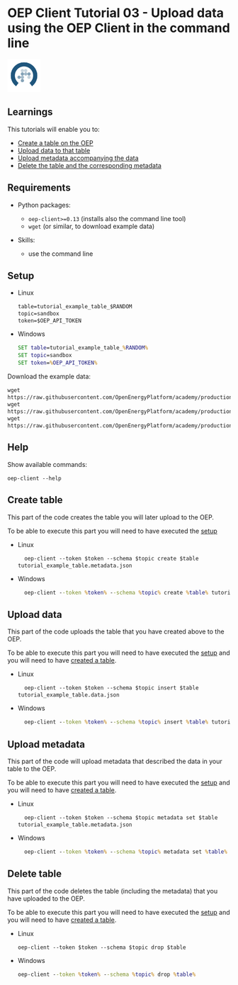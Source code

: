# OEP Client Tutorial 03 - Upload data using the OEP Client in the command line

<!-- keep img below title and without align="left"  -->
<img src="https://raw.githubusercontent.com/OpenEnergyPlatform/academy/develop/docs/data/img/OEP_logo_2_no_text.svg" alt="OpenEnergy Platform" height="75" width="75" />

## Learnings

This tutorials will enable you to:

- [Create a table on the OEP](#create-table)
- [Upload data to that table](#upload-data)
- [Upload metadata accompanying the data](#upload-metadata)
- [Delete the table and the corresponding metadata](#delete-table)

## Requirements

- Python packages:

  - `oep-client>=0.13` (installs also the command line tool)
  - `wget` (or similar, to download example data)

- Skills:
  - use the command line

## Setup

- Linux

  ```shell
  table=tutorial_example_table_$RANDOM
  topic=sandbox
  token=$OEP_API_TOKEN
  ```

- Windows

  ```cmd
  SET table=tutorial_example_table_%RANDOM%
  SET topic=sandbox
  SET token=%OEP_API_TOKEN%
  ```

Download the example data:

```shell
wget https://raw.githubusercontent.com/OpenEnergyPlatform/academy/production/docs/data/tutorial_example_table.data.csv
wget https://raw.githubusercontent.com/OpenEnergyPlatform/academy/production/docs/data/tutorial_example_table.data.json
wget https://raw.githubusercontent.com/OpenEnergyPlatform/academy/production/docs/data/tutorial_example_table.metadata.json
```

## Help

Show available commands:

```shell
oep-client --help
```

## Create table

This part of the code creates the table you will later upload to the OEP.

To be able to execute this part you will need to have executed the [setup](#setup)

- Linux

  ```shell
    oep-client --token $token --schema $topic create $table tutorial_example_table.metadata.json
  ```

- Windows

  ```cmd
    oep-client --token %token% --schema %topic% create %table% tutorial_example_table.metadata.json
  ```

## Upload data

This part of the code uploads the table that you have created above to the OEP.

To be able to execute this part you will need to have executed the [setup](#setup) and you will need to have [created a table](#create-table).

- Linux

  ```shell
    oep-client --token $token --schema $topic insert $table tutorial_example_table.data.json
  ```

- Windows

  ```cmd
    oep-client --token %token% --schema %topic% insert %table% tutorial_example_table.data.json
  ```

## Upload metadata

This part of the code will upload metadata that described the data in your table to the OEP.

To be able to execute this part you will need to have executed the [setup](#setup) and you will need to have [created a table](#create-table).

- Linux

  ```shell
    oep-client --token $token --schema $topic metadata set $table tutorial_example_table.metadata.json
  ```

- Windows

  ```cmd
    oep-client --token %token% --schema %topic% metadata set %table% tutorial_example_table.metadata.json
  ```

## Delete table

This part of the code deletes the table (including the metadata) that you have uploaded to the OEP.

To be able to execute this part you will need to have executed the [setup](#setup) and you will need to have [created a table](#create-table).

- Linux

  ```shell
  oep-client --token $token --schema $topic drop $table
  ```

- Windows

  ```cmd
  oep-client --token %token% --schema %topic% drop %table%
  ```
